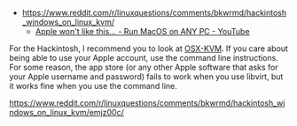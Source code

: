 - https://www.reddit.com/r/linuxquestions/comments/bkwrmd/hackintosh_windows_on_linux_kvm/
  - [Apple won't like this... - Run MacOS on ANY PC - YouTube](https://www.youtube.com/watch?v=ATnpEOo3GJA)

For the Hackintosh, I recommend you to look at [OSX-KVM](https://github.com/kholia/OSX-KVM). If you care about being able to use your Apple account, use the command line instructions. For some reason, the app store (or any other Apple software that asks for your Apple username and password) fails to work when you use libvirt, but it works fine when you use the command line.

https://www.reddit.com/r/linuxquestions/comments/bkwrmd/hackintosh_windows_on_linux_kvm/emjz00c/
